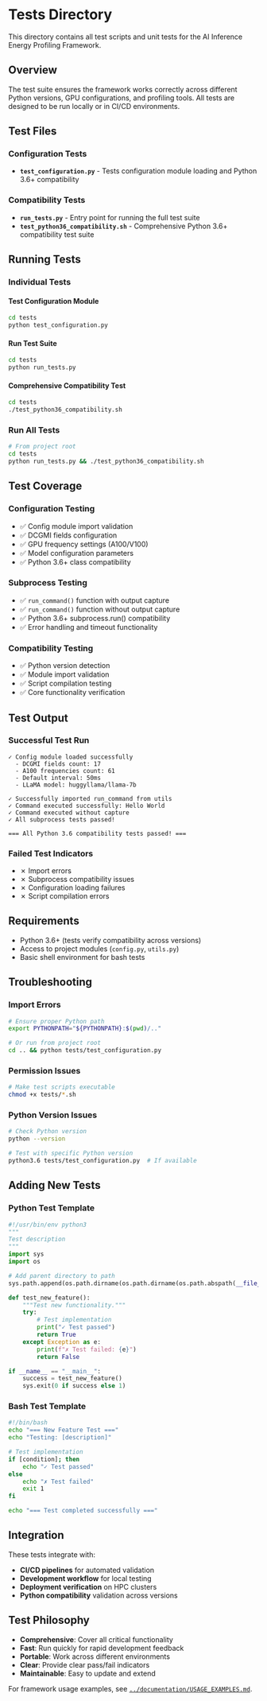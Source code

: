 # Tests Directory

This directory contains all test scripts and unit tests for the AI Inference Energy Profiling Framework.

## Overview

The test suite ensures the framework works correctly across different Python versions, GPU configurations, and profiling tools. All tests are designed to be run locally or in CI/CD environments.

## Test Files

### **Configuration Tests**
- **`test_configuration.py`** - Tests configuration module loading and Python 3.6+ compatibility

### **Compatibility Tests**  
- **`run_tests.py`** - Entry point for running the full test suite
- **`test_python36_compatibility.sh`** - Comprehensive Python 3.6+ compatibility test suite

## Running Tests

### Individual Tests

#### Test Configuration Module
```bash
cd tests
python test_configuration.py
```

#### Run Test Suite
```bash
cd tests  
python run_tests.py
```

#### Comprehensive Compatibility Test
```bash
cd tests
./test_python36_compatibility.sh
```

### Run All Tests
```bash
# From project root
cd tests
python run_tests.py && ./test_python36_compatibility.sh
```

## Test Coverage

### Configuration Testing
- ✅ Config module import validation
- ✅ DCGMI fields configuration
- ✅ GPU frequency settings (A100/V100)
- ✅ Model configuration parameters
- ✅ Python 3.6+ class compatibility

### Subprocess Testing  
- ✅ `run_command()` function with output capture
- ✅ `run_command()` function without output capture
- ✅ Python 3.6+ subprocess.run() compatibility
- ✅ Error handling and timeout functionality

### Compatibility Testing
- ✅ Python version detection
- ✅ Module import validation
- ✅ Script compilation testing
- ✅ Core functionality verification

## Test Output

### Successful Test Run
```
✓ Config module loaded successfully
  - DCGMI fields count: 17
  - A100 frequencies count: 61
  - Default interval: 50ms
  - LLaMA model: huggyllama/llama-7b

✓ Successfully imported run_command from utils
✓ Command executed successfully: Hello World
✓ Command executed without capture
✓ All subprocess tests passed!

=== All Python 3.6 compatibility tests passed! ===
```

### Failed Test Indicators
- ✗ Import errors
- ✗ Subprocess compatibility issues  
- ✗ Configuration loading failures
- ✗ Script compilation errors

## Requirements

- Python 3.6+ (tests verify compatibility across versions)
- Access to project modules (`config.py`, `utils.py`)
- Basic shell environment for bash tests

## Troubleshooting

### Import Errors
```bash
# Ensure proper Python path
export PYTHONPATH="${PYTHONPATH}:$(pwd)/.."

# Or run from project root
cd .. && python tests/test_configuration.py
```

### Permission Issues
```bash
# Make test scripts executable
chmod +x tests/*.sh
```

### Python Version Issues
```bash
# Check Python version
python --version

# Test with specific Python version
python3.6 tests/test_configuration.py  # If available
```

## Adding New Tests

### Python Test Template
```python
#!/usr/bin/env python3
"""
Test description
"""
import sys
import os

# Add parent directory to path
sys.path.append(os.path.dirname(os.path.dirname(os.path.abspath(__file__))))

def test_new_feature():
    """Test new functionality."""
    try:
        # Test implementation
        print("✓ Test passed")
        return True
    except Exception as e:
        print(f"✗ Test failed: {e}")
        return False

if __name__ == "__main__":
    success = test_new_feature()
    sys.exit(0 if success else 1)
```

### Bash Test Template
```bash
#!/bin/bash
echo "=== New Feature Test ==="
echo "Testing: [description]"

# Test implementation
if [condition]; then
    echo "✓ Test passed"
else
    echo "✗ Test failed"
    exit 1
fi

echo "=== Test completed successfully ==="
```

## Integration

These tests integrate with:
- **CI/CD pipelines** for automated validation
- **Development workflow** for local testing
- **Deployment verification** on HPC clusters
- **Python compatibility** validation across versions

## Test Philosophy

- **Comprehensive**: Cover all critical functionality
- **Fast**: Run quickly for rapid development feedback  
- **Portable**: Work across different environments
- **Clear**: Provide clear pass/fail indicators
- **Maintainable**: Easy to update and extend

For framework usage examples, see [`../documentation/USAGE_EXAMPLES.md`](../documentation/USAGE_EXAMPLES.md).
